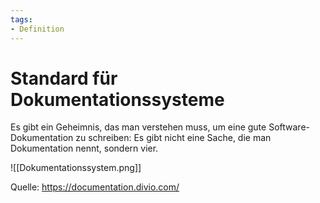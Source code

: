```yaml
---
tags:
- Definition
---
```

# Standard für Dokumentationssysteme

Es gibt ein Geheimnis, das man verstehen muss, um eine gute Software-Dokumentation zu schreiben: Es gibt nicht eine Sache, die man Dokumentation nennt, sondern vier.

![[Dokumentationssystem.png]]

Quelle: <https://documentation.divio.com/>